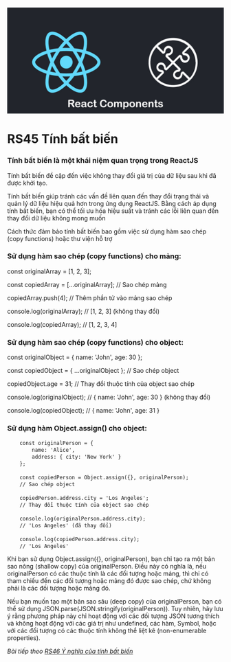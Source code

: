
![Create-HTML-1](images/components.jpg) 

# RS45 Tính bất biến

### Tính bất biến là một khái niệm quan trọng trong ReactJS

Tính bất biến đề cập đến việc không thay đổi giá trị của dữ liệu sau khi đã được khởi tạo.

Tính bất biến giúp tránh các vấn đề liên quan đến thay đổi trạng thái và quản lý dữ liệu hiệu quả hơn trong ứng dụng ReactJS. Bằng cách áp dụng tính bất biến, bạn có thể tối ưu hóa hiệu suất và tránh các lỗi liên quan đến thay đổi dữ liệu không mong muốn

Cách thức đảm bảo tính bất biến bao gồm việc sử dụng hàm sao chép (copy functions) hoặc thư viện hỗ trợ 

### Sử dụng hàm sao chép (copy functions) cho mảng:

const originalArray = [1, 2, 3];

const copiedArray = [...originalArray]; 
// Sao chép mảng

copiedArray.push(4); 
// Thêm phần tử vào mảng sao chép

console.log(originalArray); 
// [1, 2, 3] (không thay đổi)

console.log(copiedArray); 
// [1, 2, 3, 4]

### Sử dụng hàm sao chép (copy functions) cho object:

const originalObject = { name: 'John', age: 30 };

const copiedObject = { ...originalObject }; 
// Sao chép object

copiedObject.age = 31; 
// Thay đổi thuộc tính của object sao chép

console.log(originalObject); 
// { name: 'John', age: 30 } (không thay đổi)

console.log(copiedObject); 
// { name: 'John', age: 31 }

### Sử dụng hàm Object.assign() cho object:

```
    const originalPerson = { 
        name: 'Alice', 
        address: { city: 'New York' } 
    };

    const copiedPerson = Object.assign({}, originalPerson); 
    // Sao chép object

    copiedPerson.address.city = 'Los Angeles'; 
    // Thay đổi thuộc tính của object sao chép

    console.log(originalPerson.address.city); 
    // 'Los Angeles' (đã thay đổi)

    console.log(copiedPerson.address.city); 
    // 'Los Angeles'
```

Khi bạn sử dụng Object.assign({}, originalPerson), bạn chỉ tạo ra một bản sao nông (shallow copy) của originalPerson. Điều này có nghĩa là, nếu originalPerson có các thuộc tính là các đối tượng hoặc mảng, thì chỉ có tham chiếu đến các đối tượng hoặc mảng đó được sao chép, chứ không phải là các đối tượng hoặc mảng đó.

Nếu bạn muốn tạo một bản sao sâu (deep copy) của originalPerson, bạn có thể sử dụng JSON.parse(JSON.stringify(originalPerson)). Tuy nhiên, hãy lưu ý rằng phương pháp này chỉ hoạt động với các đối tượng JSON tương thích và không hoạt động với các giá trị như undefined, các hàm, Symbol, hoặc với các đối tượng có các thuộc tính không thể liệt kê (non-enumerable properties).

*Bài tiếp theo [RS46 Ý nghĩa của tính bất biến](/lesson/session/session_046_variability_more.md)*